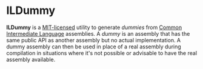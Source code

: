 # ILDummy

**ILDummy** is a [MIT-licensed](LICENSE.md) utility to generate *dummies* from [Common Intermediate Language](cil)
assemblies. A *dummy* is an assembly that has the same public API as another assembly but no actual implementation. A
dummy assembly can then be used in place of a real assembly during compilation in situations where it's not possible
or advisable to have the real assembly available.

[cil]: https://en.wikipedia.org/wiki/Common_Intermediate_Language
